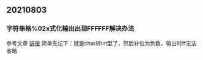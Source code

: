 ## 20210803
### 字符串格%02x式化输出出现FFFFFF解决办法
参考文章 [链接](https://blog.csdn.net/zqxwce821/article/details/53011925)
简单先记下：就是char转int型了，然后补位为负数，输出时ff无法省略